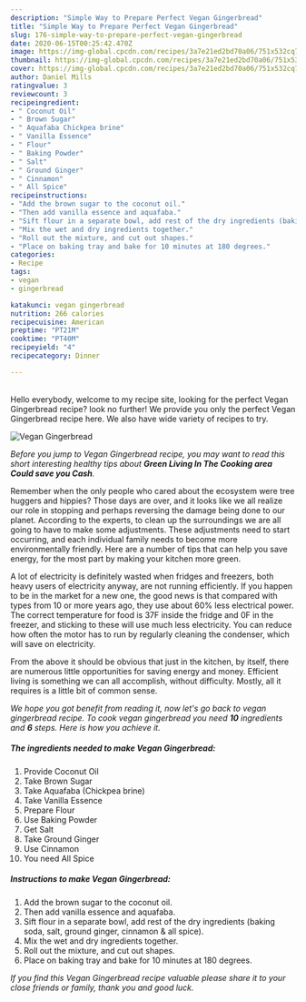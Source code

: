 ```yaml
---
description: "Simple Way to Prepare Perfect Vegan Gingerbread"
title: "Simple Way to Prepare Perfect Vegan Gingerbread"
slug: 176-simple-way-to-prepare-perfect-vegan-gingerbread
date: 2020-06-15T00:25:42.470Z
image: https://img-global.cpcdn.com/recipes/3a7e21ed2bd70a06/751x532cq70/vegan-gingerbread-recipe-main-photo.jpg
thumbnail: https://img-global.cpcdn.com/recipes/3a7e21ed2bd70a06/751x532cq70/vegan-gingerbread-recipe-main-photo.jpg
cover: https://img-global.cpcdn.com/recipes/3a7e21ed2bd70a06/751x532cq70/vegan-gingerbread-recipe-main-photo.jpg
author: Daniel Mills
ratingvalue: 3
reviewcount: 3
recipeingredient:
- " Coconut Oil"
- " Brown Sugar"
- " Aquafaba Chickpea brine"
- " Vanilla Essence"
- " Flour"
- " Baking Powder"
- " Salt"
- " Ground Ginger"
- " Cinnamon"
- " All Spice"
recipeinstructions:
- "Add the brown sugar to the coconut oil."
- "Then add vanilla essence and aquafaba."
- "Sift flour in a separate bowl, add rest of the dry ingredients (baking soda, salt, ground ginger, cinnamon &amp; all spice)."
- "Mix the wet and dry ingredients together."
- "Roll out the mixture, and cut out shapes."
- "Place on baking tray and bake for 10 minutes at 180 degrees."
categories:
- Recipe
tags:
- vegan
- gingerbread

katakunci: vegan gingerbread 
nutrition: 266 calories
recipecuisine: American
preptime: "PT21M"
cooktime: "PT40M"
recipeyield: "4"
recipecategory: Dinner

---
```

<br>
Hello everybody, welcome to my recipe site, looking for the perfect Vegan Gingerbread recipe? look no further! We provide you only the perfect Vegan Gingerbread recipe here. We also have wide variety of recipes to try.
<br>


![Vegan Gingerbread](https://img-global.cpcdn.com/recipes/3a7e21ed2bd70a06/751x532cq70/vegan-gingerbread-recipe-main-photo.jpg)

<i>Before you jump to Vegan Gingerbread recipe, you may want to read this short interesting healthy tips about 
<strong>Green Living In The Cooking area Could save you Cash</strong>.</i>
</br>

Remember when the only people who cared about the ecosystem were tree huggers and hippies? Those days are over, and it looks like we all realize our role in stopping and perhaps reversing the damage being done to our planet. According to the experts, to clean up the surroundings we are all going to have to make some adjustments. These adjustments need to start occurring, and each individual family needs to become more environmentally friendly. Here are a number of tips that can help you save energy, for the most part by making your kitchen more green.

A lot of electricity is definitely wasted when fridges and freezers, both heavy users of electricity anyway, are not running efficiently. If you happen to be in the market for a new one, the good news is that compared with types from 10 or more years ago, they use about 60% less electrical power. The correct temperature for food is 37F inside the fridge and 0F in the freezer, and sticking to these will use much less electricity. You can reduce how often the motor has to run by regularly cleaning the condenser, which will save on electricity.

From the above it should be obvious that just in the kitchen, by itself, there are numerous little opportunities for saving energy and money. Efficient living is something we can all accomplish, without difficulty. Mostly, all it requires is a little bit of common sense.


<i>We hope you got benefit from reading it, now let's go back to vegan gingerbread recipe. To cook vegan gingerbread you need <strong>10</strong> ingredients and <strong>6</strong> steps. Here is how you achieve it.
</i>

##### The ingredients needed to make Vegan Gingerbread:

1. Provide  Coconut Oil
1. Take  Brown Sugar
1. Take  Aquafaba (Chickpea brine)
1. Take  Vanilla Essence
1. Prepare  Flour
1. Use  Baking Powder
1. Get  Salt
1. Take  Ground Ginger
1. Use  Cinnamon
1. You need  All Spice


##### Instructions to make Vegan Gingerbread:

1. Add the brown sugar to the coconut oil.
1. Then add vanilla essence and aquafaba.
1. Sift flour in a separate bowl, add rest of the dry ingredients (baking soda, salt, ground ginger, cinnamon &amp; all spice).
1. Mix the wet and dry ingredients together.
1. Roll out the mixture, and cut out shapes.
1. Place on baking tray and bake for 10 minutes at 180 degrees.


<i>If you find this Vegan Gingerbread recipe valuable please share it to your close friends or family, thank you and good luck.</i>
